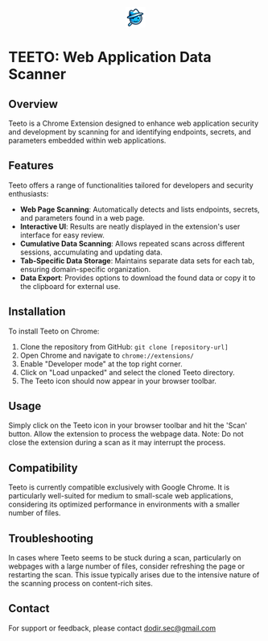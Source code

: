 <p align="center">
  <img src="icons/icon-48.png" alt="Teeto Logo" />
</p>

# TEETO: Web Application Data Scanner

## Overview
Teeto is a Chrome Extension designed to enhance web application security and development by scanning for and identifying endpoints, secrets, and parameters embedded within web applications.

## Features
Teeto offers a range of functionalities tailored for developers and security enthusiasts:
- **Web Page Scanning**: Automatically detects and lists endpoints, secrets, and parameters found in a web page.
- **Interactive UI**: Results are neatly displayed in the extension's user interface for easy review.
- **Cumulative Data Scanning**: Allows repeated scans across different sessions, accumulating and updating data.
- **Tab-Specific Data Storage**: Maintains separate data sets for each tab, ensuring domain-specific organization.
- **Data Export**: Provides options to download the found data or copy it to the clipboard for external use.

## Installation
To install Teeto on Chrome:
1. Clone the repository from GitHub: `git clone [repository-url]`
2. Open Chrome and navigate to `chrome://extensions/`
3. Enable "Developer mode" at the top right corner.
4. Click on "Load unpacked" and select the cloned Teeto directory.
5. The Teeto icon should now appear in your browser toolbar.

## Usage
Simply click on the Teeto icon in your browser toolbar and hit the 'Scan' button. Allow the extension to process the webpage data. Note: Do not close the extension during a scan as it may interrupt the process.

## Compatibility
Teeto is currently compatible exclusively with Google Chrome. It is particularly well-suited for medium to small-scale web applications, considering its optimized performance in environments with a smaller number of files.

## Troubleshooting
In cases where Teeto seems to be stuck during a scan, particularly on webpages with a large number of files, consider refreshing the page or restarting the scan. This issue typically arises due to the intensive nature of the scanning process on content-rich sites.

<!-- 
## License
[Include details about the license here. For example: This project is licensed under the MIT License - see the [LICENSE.md](LICENSE.md) file for details.]
-->

## Contact
For support or feedback, please contact dodir.sec@gmail.com

<!-- 
## Acknowledgements
Special thanks to [Contributors/Supporters] for their contributions to this project.
-->

